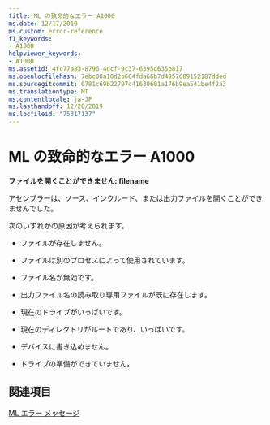 ```yaml
---
title: ML の致命的なエラー A1000
ms.date: 12/17/2019
ms.custom: error-reference
f1_keywords:
- A1000
helpviewer_keywords:
- A1000
ms.assetid: 4fc77a83-8796-4dcf-9c37-6395d635b817
ms.openlocfilehash: 7ebc00a10d2b664fda66b7d4957689152187dded
ms.sourcegitcommit: 0781c69b22797c41630601a176b9ea541be4f2a3
ms.translationtype: MT
ms.contentlocale: ja-JP
ms.lasthandoff: 12/20/2019
ms.locfileid: "75317137"
---
```

# <a name="ml-fatal-error-a1000"></a>ML の致命的なエラー A1000

**ファイルを開くことができません: filename**

アセンブラーは、ソース、インクルード、または出力ファイルを開くことができませんでした。

次のいずれかの原因が考えられます。

- ファイルが存在しません。

- ファイルは別のプロセスによって使用されています。

- ファイル名が無効です。

- 出力ファイル名の読み取り専用ファイルが既に存在します。

- 現在のドライブがいっぱいです。

- 現在のディレクトリがルートであり、いっぱいです。

- デバイスに書き込めません。

- ドライブの準備ができていません。

## <a name="see-also"></a>関連項目

[ML エラー メッセージ](ml-error-messages.md)
